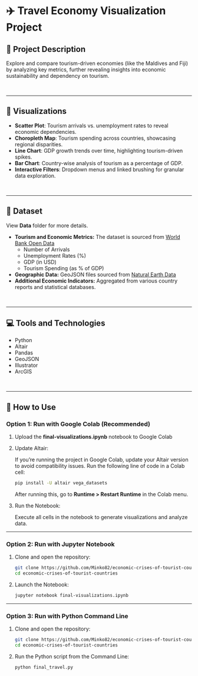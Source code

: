 # ✈️ Travel Economy Visualization Project

## 📝 **Project Description**

Explore and compare tourism-driven economies (like the Maldives and Fiji) by analyzing key metrics, further revealing insights into economic sustainability and dependency on tourism.

<br>

---

## 🎨 **Visualizations**

- **Scatter Plot**: Tourism arrivals vs. unemployment rates to reveal economic dependencies.
- **Choropleth Map**: Tourism spending across countries, showcasing regional disparities.
- **Line Chart**: GDP growth trends over time, highlighting tourism-driven spikes.
- **Bar Chart**: Country-wise analysis of tourism as a percentage of GDP.
- **Interactive Filters**: Dropdown menus and linked brushing for granular data exploration.

<br>

---

## 📂 **Dataset**

View **Data** folder for more details.
- **Tourism and Economic Metrics:** The dataset is sourced from [World Bank Open Data](https://data.worldbank.org/)
  - Number of Arrivals
  - Unemployment Rates (%)
  - GDP (in USD)
  - Tourism Spending (as % of GDP)
- **Geographic Data:** GeoJSON files sourced from [Natural Earth Data](https://www.naturalearthdata.com/)
- **Additional Economic Indicators:** Aggregated from various country reports and statistical databases.


<br>

---

## 💻 **Tools and Technologies**
- Python
- Altair
- Pandas
- GeoJSON
- Illustrator
- ArcGIS

<br>

---

## 🚀 **How to Use**

### **Option 1: Run with Google Colab (Recommended)**
1. Upload the **final-visualizations.ipynb** notebook to Google Colab
   
2. Update Altair:
   
   If you’re running the project in Google Colab, update your Altair version to avoid compatibility issues. Run the following line of code in a Colab cell:
   ```bash
   pip install -U altair vega_datasets
   ```

   After running this, go to **Runtime > Restart Runtime** in the Colab menu.

3. Run the Notebook:
   
   Execute all cells in the notebook to generate visualizations and analyze data.

---

### **Option 2: Run with Jupyter Notebook**
1. Clone and open the repository:  
   ```bash
   git clone https://github.com/Minko82/economic-crises-of-tourist-countries.git
   cd economic-crises-of-tourist-countries
   ```

2. Launch the Notebook:

   ```bash
   jupyter notebook final-visualizations.ipynb
   ```
   
---

### **Option 3: Run with Python Command Line**

1. Clone and open the repository:  
   ```bash
   git clone https://github.com/Minko82/economic-crises-of-tourist-countries.git
   cd economic-crises-of-tourist-countries
   ```

2. Run the Python script from the Command Line:
   ```bash
   python final_travel.py
   ```
